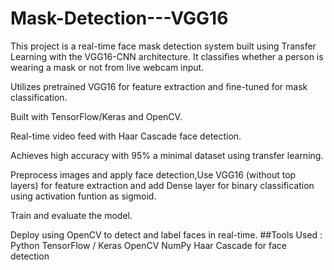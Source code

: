 # Mask-Detection---VGG16
This project is a real-time face mask detection system built using Transfer Learning with the VGG16-CNN architecture. It classifies whether a person is wearing a mask or not from live webcam input.

Utilizes pretrained VGG16 for feature extraction and fine-tuned for mask classification.

Built with TensorFlow/Keras and OpenCV.

Real-time video feed with Haar Cascade face detection.

Achieves high accuracy with  95% a minimal dataset using transfer learning.

Preprocess images and apply face detection,Use VGG16 (without top layers) for feature extraction and add Dense layer for binary classification using activation funtion as sigmoid.

Train and evaluate the model.

Deploy using OpenCV to detect and label faces in real-time.
##Tools Used : 
Python
TensorFlow / Keras
OpenCV
NumPy
Haar Cascade for face detection